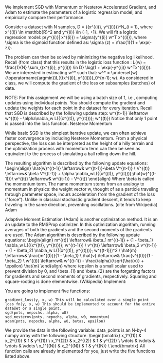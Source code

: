 We implement SGD with Momentum or Nesterov Accelerated Gradient, and Adam to estimate the parameters of a logistic regression model, and 
empirically compare their performance. 

Consider a dataset with N samples, D = \{(x^{(i)}, y^{(i)})\}^N_{i = 1}, where x^{(i)} \in \mathbb{R}^2 and y^{(i)} \in \{-1, +1\}. We will fit a logistic regression model:
p(y^{(i)}| x^{(i)}) = \sigma(y^{(i)} w^T x^{(i)}),
where \sigma is the sigmoid function defined as:
\sigma (z) = \frac{1}{1 + \exp(- z)}.

The problem can then be solved by minimizing the negative log likelihood. Recall (from class) that this results in the logistic loss function :
L(w) = \frac{1}{N} \sum_{(x^{(i)}, y^{(i)}) \in D} \log(1 + \exp(-y^{(i)} w^Tx^{(i)})).
We are interested in estimating w^* such that:
w^* = \underset{w}{\operatorname{argmin}}L(\{(x^{(i)}, y^{(i)})\}_0^{n-1}; w).
As considered in class, we will compute the gradient of the loss on subsamples (batches) of data.

NOTE: For this assignment we will be using a batch size of 1, i.e., computing updates using individual points. You should compute the gradient and update the weights for each point in the dataset for every iteration. Recall that SGD is described by the following update step:
w^{(t+1)} \leftarrow w^{(t)} - \alpha\nabla_w L(\{(x^{(t)}, y^{(t)})\}; w^{(t)})
Notice that only 1 point is passed into the loss function.
Nesterov Momentum

While basic SGD is the simplest iterative update, we can often achieve faster convergence by including Nesterov Momentum. From a physical perspective, the loss can be interpreted as the height of a hilly terrain and the optimization process with momentum term can then be seen as equivalent to the process of simulating a ball rolling down the hill.

The resulting algorithm is described by the following update equations:
\begin{align}
    \hat{w}^{(t-1)} \leftarrow& w^{(t-1)}-\beta V^{(t-1)} \\
    V^{(t)} \leftarrow& \beta V^{(t-1)} + \alpha \nabla_wL(\{(x^{(t)}, y^{(t)})\};\hat{w}^{(t-1)})\\
    w^{(t)} \leftarrow& w^{(t-1)} - V^{(t)}
    \end{align}
Where \beta is called the momentum term. The name momentum stems from an analogy to momentum in physics: the weight vector w, thought of as a particle traveling through parameter space, incurs acceleration from the gradient of the loss ("force"). Unlike in classical stochastic gradient descent, it tends to keep traveling in the same direction, preventing oscillations. (cite from Wikipedia)
Adam

Adaptive Moment Estimation (Adam) is another optimization method. It is an an update to the RMSProp optimizer. In this optimization algorithm, running averages of both the gradients and the second moments of the gradients are used. The Adam algorithm is described by the following update equations:
\begin{align}
    m^{(t)} \leftarrow& \beta_1 m^{(t-1)} + (1 - \beta_1) \nabla_w L(\{(x^{(t)}, y^{(t)})\}; w^{(t-1)}) \\
    v^{(t)} \leftarrow& \beta_2 v^{(t-1)} + (1 - \beta_2) \nabla_w L(\{(x^{(t)}, y^{(t)})\}; w^{(t-1)})^2 \\
    \hat{m} \leftarrow& \frac{m^{(t)}}{1 - \beta_1} \\
    \hat{v} \leftarrow& \frac{v^{(t)}}{1 - \beta_2} \\
    w^{(t)} \leftarrow& w^{(t-1)} - \frac{\alpha}{\sqrt{\hat{v}} + \epsilon} \hat{m}
    \end{align}
where \epsilon is a small scalar used to prevent division by 0, and \beta_{1} and \beta_{2} are the forgetting factors for gradients and second moments of gradients, respectively. Squaring and square-rooting is done elementwise. (Wikipedia)
Implement:

You are going to implement five functions:

    gradient_loss(y, x, w) This will be calculated over a single point
    loss_fn(y, x, w) This should be implemented to account for the entire dataset or a single point.
    sgd(pnts, nepochs, alpha, w0)
    sgd_nesterov(pnts, nepochs, alpha, w0, momentum)
    adam(pnts, nepochs, alpha, w0, betas, epsilon)

We provide the data in the following variable:
data_points is an N-by-4 numpy array with the following structure:
\begin{bmatrix}
x_1^{(1)} & x_2^{(1)} & 1 & y^{(1)} \\
x_1^{(2)} & x_2^{(2)} & 1 & y^{(2)} \\
\vdots & \vdots & \vdots & \vdots \\
x_1^{(N)} & x_2^{(N)} & 1 & y^{(N)} \\
\end{bmatrix}
All function calls are already implemented for you, just write the five functions listed above.
